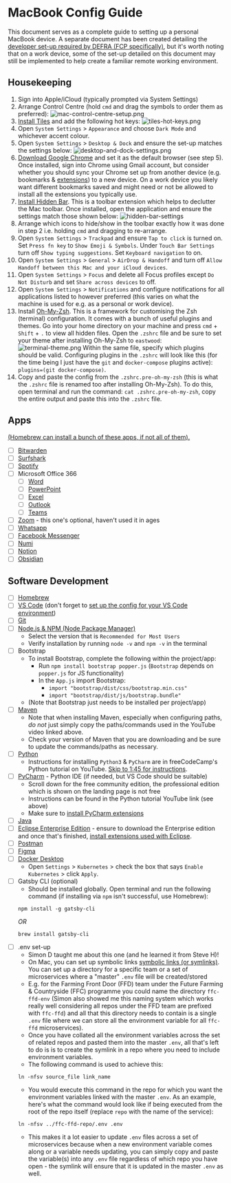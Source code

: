 # MacBook Config Guide

This document serves as a complete guide to setting up a personal MacBook device. A separate document has been created detailing the [developer set-up required by DEFRA (FCP specifically)](https://github.com/rtasalem/macbook-config/blob/main/defra-dev-config-guide.md), but it's worth noting that on a work device, some of the set-up detailed on this document may still be implemented to help create a familiar remote working environment.

## Housekeeping

1. Sign into Apple/iCloud (typically prompted via System Settings)
2. Arrange Control Centre (hold `cmd` and drag the symbols to order them as preferred):
   ![mac-control-centre-setup.png](https://github.com/rtasalem/macbook-config/blob/main/personal-setup/mac-control-centre-setup.png)
3. [Install Tiles](https://freemacsoft.net/tiles/) and add the following hot keys:
   ![tiles-hot-keys.png](https://github.com/rtasalem/macbook-config/blob/main/personal-setup/tiles-hot-keys.png)
4. Open `System Settings` > `Appearance` and choose `Dark Mode` and whichever accent colour.
5. Open `System Settings` > `Desktop & Dock` and ensure the set-up matches the settings below:
   ![desktop-and-dock-settings.png](https://github.com/rtasalem/macbook-config/blob/main/personal-setup/desktop-and-dock-settings.png)
6. [Download Google Chrome](https://www.google.com/intl/en_uk/chrome/?_gl=1*1ec694r*_up*MQ..*_ga*MTU5MTkxNjYwMy4xNzA1MDk1MzAy*_ga_B7W0ZKZYDK*MTcwNTA5NTMwMS4xLjAuMTcwNTA5NTMwMS4wLjAuMA..) and set it as the default browser (see step 5). Once installed, sign into Chrome using Gmail account, but consider whether you should sync your Chrome set up from another device (e.g. bookmarks & [extensions](https://github.com/rtasalem/macbook-config/blob/main/google-chrome-extensions.md)) to a new device. On a work device you likely want different bookmarks saved and might need or not be allowed to install all the extensions you typically use.
7. [Install Hidden Bar](https://apps.apple.com/gb/app/hidden-bar/id1452453066?mt=12). This is a toolbar extension which helps to declutter the Mac toolbar. Once installed, open the application and ensure the settings match those shown below:
   ![hidden-bar-settings](https://github.com/rtasalem/macbook-config/blob/main/personal-setup/hidden-bar-settings.png)
8. Arrange which icons to hide/show in the toolbar exactly how it was done in step 2 i.e. holding `cmd` and dragging to re-arrange.
9. Open `System Settings` > `Trackpad` and ensure `Tap to click` is turned on. Set `Press fn key` to `Show Emoji & Symbols`. Under `Touch Bar Settings` turn off `Show typing suggestions`. Set `Keyboard navigation` to on.
10. Open `System Settings` > `General` > `AirDrop & Handoff` and turn off `Allow Handoff between this Mac and your iCloud devices`.
11. Open `System Settings` > `Focus` and delete all Focus profiles except `Do Not Disturb` and set `Share across devices` to off.
12. Open `System Settings` > `Notifications` and configure notifications for all applications listed to however preferred (this varies on what the machine is used for e.g. as a personal or work device).
13. Install [Oh-My-Zsh](https://ohmyz.sh/). This is a framework for customising the Zsh (terminal) configuration. It comes with a bunch of useful plugins and themes. Go into your home directory on your machine and press `cmd` + `Shift` + `.` to view all hidden files. Open the `.zshrc` file and be sure to set your theme after installing Oh-My-Zsh to `eastwood`:
    ![terminal-theme.png](https://github.com/rtasalem/macbook-config/blob/main/personal-setup/terminal-theme.png)
    Within the same file, specify which plugins should be valid. Configuring plugins in the `.zshrc` will look like this (for the time being I just have the `git` and `docker-compose` plugins active): `plugins=(git docker-compose)`.
14. Copy and paste the config from the `.zshrc.pre-oh-my-zsh` (this is what the `.zshrc` file is renamed too after installing Oh-My-Zsh). To do this, open terminal and run the command: `cat .zshrc.pre-oh-my-zsh`, copy the entire output and paste this into the `.zshrc` file.

## Apps

[(Homebrew can install a bunch of these apps, if not all of them).](https://github.com/rtasalem/macbook-config/blob/main/personal-setup/brew-install-commands.md)

- [ ] [Bitwarden](https://apps.apple.com/gb/app/bitwarden/id1352778147?mt=12)
- [ ] [Surfshark](https://surfshark.com/download)
- [ ] [Spotify](https://www.spotify.com/de-en/download/mac/)
- [ ] Microsoft Office 366
  - [ ] [Word](https://apps.apple.com/gb/app/microsoft-word/id462054704?mt=12)
  - [ ] [PowerPoint](https://apps.apple.com/gb/app/microsoft-powerpoint/id462062816?mt=12)
  - [ ] [Excel](https://apps.apple.com/gb/app/microsoft-excel/id462058435?mt=12)
  - [ ] [Outlook](https://apps.apple.com/gb/app/microsoft-outlook/id985367838?mt=12)
  - [ ] [Teams](https://www.microsoft.com/en-gb/microsoft-teams/download-app)
- [ ] [Zoom](https://zoom.us/download) - this one's optional, haven't used it in ages
- [ ] [Whatsapp](https://www.whatsapp.com/download)
- [ ] [Facebook Messenger](https://www.messenger.com/desktop?locale=en_GB)
- [ ] [Numi](https://numi.app/)
- [ ] [Notion](https://www.notion.so/desktop)
- [ ] [Obsidian](https://obsidian.md/download)

## Software Development

- [ ] [Homebrew](https://brew.sh/)
- [ ] [VS Code](https://code.visualstudio.com/Download) (don't forget to [set up the config for your VS Code environment](https://github.com/rtasalem/macbook-config/blob/main/personal-setup/vs-code-config.md))
- [ ] [Git](https://github.com/git-guides/install-git)
- [ ] [Node.js & NPM (Node Package Manager)](https://nodejs.org/en)
  - Select the version that is `Recommended for Most Users`
  - Verify installation by running `node -v` and `npm -v` in the terminal
- [ ] Bootstrap
  - To install Bootstrap, complete the following within the project/app:
    - Run `npm install bootstrap popper.js` (`Bootstrap` depends on `popper.js` for JS functionality)
    - In the `App.js` import Bootstrap:
      - `import "bootstrap/dist/css/bootstrap.min.css"`
      - `import "bootstrap/dist/js/bootstrap.bundle"`
  - (Note that Bootstrap just needs to be installed per project/app)
- [ ] [Maven](https://www.youtube.com/watch?v=REPevl2IrQc)
  - Note that when installing Maven, especially when configuring paths, _do not_ just simply copy the paths/commands used in the YouTube video linked above.
  - Check your version of Maven that you are downloading and be sure to update the commands/paths as necessary.
- [ ] [Python](https://www.python.org/downloads/)
  - Instructions for installing `Python3` & `PyCharm` are in freeCodeCamp's Python tutorial on YouTube. [Skip to 1:45 for instructions](https://www.youtube.com/watch?v=rfscVS0vtbw&t=105s).
- [ ] [PyCharm](https://www.jetbrains.com/pycharm/download/?section=mac) - Python IDE (if needed, but VS Code should be suitable)
  - Scroll down for the free community edition, the professional edition which is shown on the landing page is not free
  - Instructions can be found in the Python tutorial YouTube link (see above)
  - Make sure to [install PyCharm extensions](https://github.com/rtasalem/macbook-config/blob/main/personal-setup/pycharm-extensions.md)
- [ ] [Java](https://www.java.com/en/download/help/download_options.html)
- [ ] [Eclipse Enterprise Edition](https://www.guru99.com/install-eclipse-java.html) - ensure to download the Enterprise edition and once that's finished, [install extensions used with Eclipse](https://github.com/rtasalem/macbook-config/blob/main/personal-setup/eclipse-extensions.md).
- [ ] [Postman](https://www.postman.com/downloads/)
- [ ] [Figma](https://www.figma.com/downloads/)
- [ ] [Docker Desktop](https://docs.docker.com/desktop/install/mac-install/)
  - Open `Settings` > `Kubernetes` > check the box that says `Enable Kubernetes` > click `Apply`.
- [ ] Gatsby CLI (optional)
  - Should be installed globally. Open terminal and run the following command (if installing via `npm` isn't successful, use Homebrew):
  ```
  npm install -g gatsby-cli
  ```
  _OR_
  ```
  brew install gatsby-cli
  ```
- [ ] .env set-up
  - Simon D taught me about this one (and he learned it from Steve H)!
  - On Mac, you can set up symbolic links [symbolic links (or symlinks)](https://www.howtogeek.com/297721/how-to-create-and-use-symbolic-links-aka-symlinks-on-a-mac/). You can set up a directory for a specific team or a set of microservices where a "master" `.env` file will be created/stored
  - E.g. for the Farming Front Door (FFD) team under the Future Farming & Countryside (FFC) programme you could name the directory `ffc-ffd-env` (Simon also showed me this naming system which works really well considering all repos under the FFD team are prefixed with `ffc-ffd`) and all that this directory needs to contain is a single `.env` file where we can store all the environment variable for all `ffc-ffd` microservices).
  - Once you have collated all the environment variables across the set of related repos and pasted them into the master `.env`, all that's left to do is is to create the symlink in a repo where you need to include environment variables.
  - The following command is used to achieve this:
  ```
  ln -nfsv source_file link_name
  ```
  - You would execute this command in the repo for which you want the environment variables linked with the master `.env`. As an example, here's what the command would look like if being executed from the root of the repo itself (replace `repo` with the name of the service):
  ```
  ln -nfsv ../ffc-ffd-repo/.env .env
  ```
  - This makes it a lot easier to update `.env` files across a set of microservices because when a new environment variable comes along or a variable needs updating, you can simply copy and paste the variable(s) into any `.env` file regardless of which repo you have open - the symlink will ensure that it is updated in the master `.env` as well.
